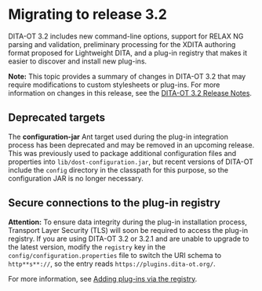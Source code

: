 # Migrating to release 3.2

DITA-OT 3.2 includes new command-line options, support for RELAX NG parsing and validation, preliminary processing for the XDITA authoring format proposed for Lightweight DITA, and a plug-in registry that makes it easier to discover and install new plug-ins.

**Note:** This topic provides a summary of changes in DITA-OT 3.2 that may require modifications to custom stylesheets or plug-ins. For more information on changes in this release, see the [DITA-OT 3.2 Release Notes](https://www.dita-ot.org/3.2/release-notes/).

## Deprecated targets

The **configuration-jar** Ant target used during the plug-in integration process has been deprecated and may be removed in an upcoming release. This was previously used to package additional configuration files and properties into `lib/dost-configuration.jar`, but recent versions of DITA-OT include the `config` directory in the classpath for this purpose, so the configuration JAR is no longer necessary.

## Secure connections to the plug-in registry

**Attention:** To ensure data integrity during the plug-in installation process, Transport Layer Security \(TLS\) will soon be required to access the plug-in registry. If you are using DITA-OT 3.2 or 3.2.1 and are unable to upgrade to the latest version, modify the `registry` key in the `config/configuration.properties` file to switch the URI schema to `http**s**://`, so the entry reads `https://plugins.dita-ot.org/`.

For more information, see [Adding plug-ins via the registry](plugins-registry.md).

